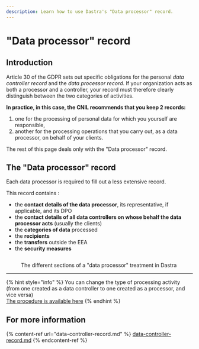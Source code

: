 ```yaml
---
description: Learn how to use Dastra's "Data processor" record.
---
```


# "Data processor" record

## Introduction

Article 30 of the GDPR sets out specific obligations for the personal _data controller record_ and the _data_ _processor record_. If your organization acts as both a processor and a controller, your record must therefore clearly distinguish between the two categories of activities.

**In practice, in this case, the CNIL recommends that you keep 2 records:**

1. one for the processing of personal data for which you yourself are responsible,
2. another for the processing operations that you carry out, as a data processor, on behalf of your clients.

The rest of this page deals only with the "Data processor" record.

## The "Data processor" record

Each data processor is required to fill out a less extensive record.&#x20;

This record contains :&#x20;

* the **contact details of the data processor**, its representative, if applicable, and its DPO&#x20;
* the **contact details of all data controllers on whose behalf the data processor acts** (usually the clients)&#x20;
* the **categories of data** processed&#x20;
* the **recipients**&#x20;
* the **transfers** outside the EEA&#x20;
* the **security measures**

<figure><img src="../../.gitbook/assets/Capture d&#x27;écran 2025-04-25 154507.png" alt=""><figcaption><p>The different sections of a "data processor" treatment in Dastra</p></figcaption></figure>



***

{% hint style="info" %}
You can change the type of processing activity (from one created as a data controller to one created as a processor, and vice versa)\
[The procedure is available here](https://doc.dastra.eu/en/features/editer-le-registre/frequently-asked-questions#how-can-i-change-my-type-of-processing-activity-from-one-created-as-a-data-controller-to-one-created)
{% endhint %}

## For more information

{% content-ref url="data-controller-record.md" %}
[data-controller-record.md](data-controller-record.md)
{% endcontent-ref %}
